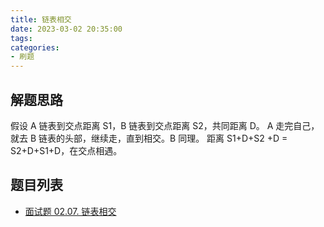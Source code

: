 ```yaml
---
title: 链表相交
date: 2023-03-02 20:35:00
tags:
categories:
- 刷题
---
```


## 解题思路
假设 A 链表到交点距离 S1，B 链表到交点距离 S2，共同距离 D。 A 走完自己，就去 B 链表的头部，继续走，直到相交。B 同理。 距离 S1+D+S2 +D = S2+D+S1+D，在交点相遇。

## 题目列表

- [面试题 02.07. 链表相交](https://leetcode.cn/problems/intersection-of-two-linked-lists-lcci/)
